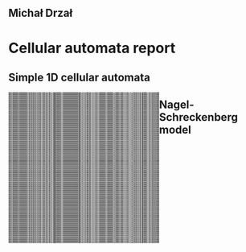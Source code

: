 Michał Drzał
------------

Cellular automata report
========================

Simple 1D cellular automata
---------------------------

<a href="#"><img src="rules/5.png" align="left" height="300" width="300" ></img></a>




Nagel-Schreckenberg model
-------------------------
